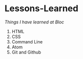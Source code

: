 # Lessons-Learned
*Things I have learned at Bloc*
1. HTML
2. CSS
3. Command Line
4. Atom
5. Git and Github
